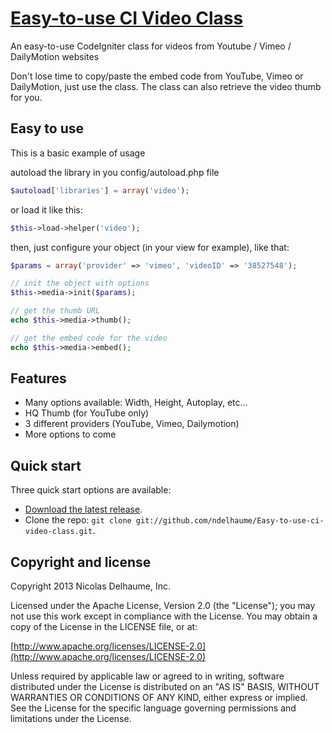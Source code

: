 [Easy-to-use CI Video Class](https://github.com/ndelhaume/Easy-to-use-ci-video-class/)
===========================

An easy-to-use CodeIgniter class for videos from Youtube / Vimeo / DailyMotion websites

Don't lose time to copy/paste the embed code from YouTube, Vimeo or DailyMotion, just use the class. 
The class can also retrieve the video thumb for you.



## Easy to use ##
This is a basic example of usage 

autoload the library in you config/autoload.php file 
```PHP 
$autoload['libraries'] = array('video');
```
or load it like this:  
```PHP 
$this->load->helper('video');
```
then, just configure your object (in your view for example), like that:
```PHP 
$params = array('provider' => 'vimeo', 'videoID' => '38527548');

// init the object with options
$this->media->init($params);

// get the thumb URL
echo $this->media->thumb();

// get the embed code for the video
echo $this->media->embed();
```


## Features ##
- Many options available: Width, Height, Autoplay, etc...
- HQ Thumb (for YouTube only)
- 3 different providers (YouTube, Vimeo, Dailymotion)
- More options to come


## Quick start

Three quick start options are available:

* [Download the latest release](https://github.com/ndelhaume/Easy-to-use-ci-video-class/zipball/master).
* Clone the repo: `git clone git://github.com/ndelhaume/Easy-to-use-ci-video-class.git`.


## Copyright and license

Copyright 2013 Nicolas Delhaume, Inc.

Licensed under the Apache License, Version 2.0 (the "License");
you may not use this work except in compliance with the License.
You may obtain a copy of the License in the LICENSE file, or at:

  [http://www.apache.org/licenses/LICENSE-2.0](http://www.apache.org/licenses/LICENSE-2.0)

Unless required by applicable law or agreed to in writing, software
distributed under the License is distributed on an "AS IS" BASIS,
WITHOUT WARRANTIES OR CONDITIONS OF ANY KIND, either express or implied.
See the License for the specific language governing permissions and
limitations under the License.
